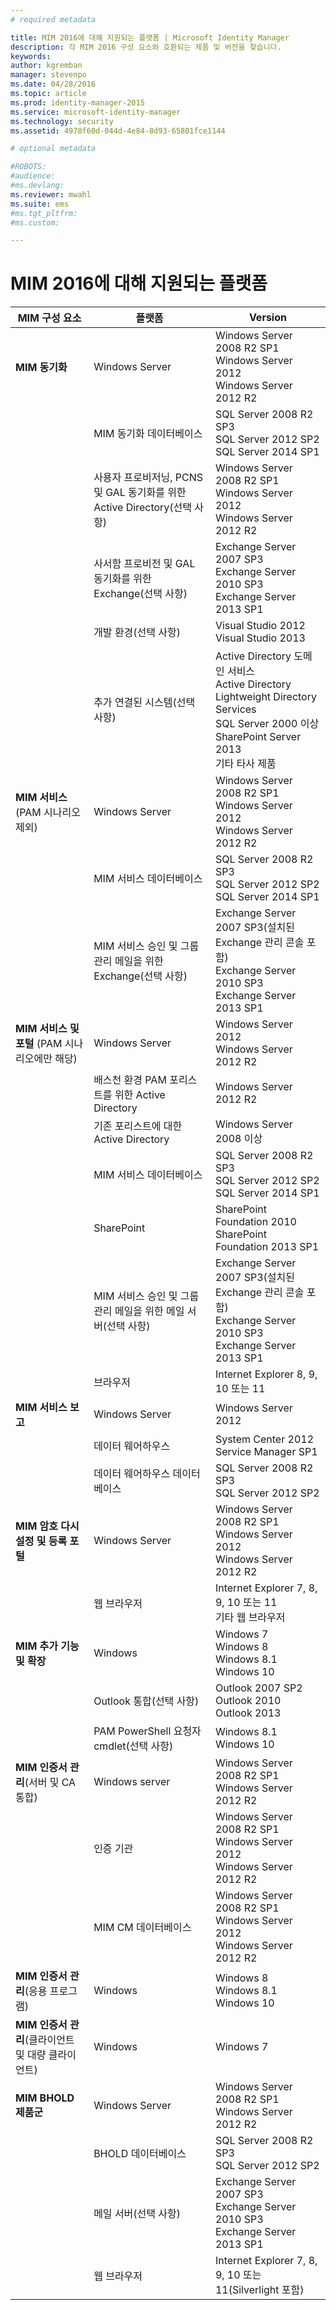 ```yaml
---
# required metadata

title: MIM 2016에 대해 지원되는 플랫폼 | Microsoft Identity Manager
description: 각 MIM 2016 구성 요소와 호환되는 제품 및 버전을 찾습니다.
keywords:
author: kgremban
manager: stevenpo
ms.date: 04/28/2016
ms.topic: article
ms.prod: identity-manager-2015
ms.service: microsoft-identity-manager
ms.technology: security
ms.assetid: 4978f60d-044d-4e84-8d93-65801fce1144

# optional metadata

#ROBOTS:
#audience:
#ms.devlang:
ms.reviewer: mwahl
ms.suite: ems
#ms.tgt_pltfrm:
#ms.custom:

---
```


# MIM 2016에 대해 지원되는 플랫폼

| **MIM 구성 요소** | **플랫폼** | **Version** |
|-------------------|--------------|-------------|
|**MIM 동기화**|Windows Server | Windows Server 2008 R2 SP1<br/>Windows Server 2012<br/>Windows Server 2012 R2|
||MIM 동기화 데이터베이스 |SQL Server 2008 R2 SP3<br/>SQL Server 2012 SP2<br/>SQL Server 2014 SP1 |
||사용자 프로비저닝, PCNS 및 GAL 동기화를 위한 Active Directory(선택 사항)|Windows Server 2008 R2 SP1<br/>Windows Server 2012<br/>Windows Server 2012 R2 |
||사서함 프로비전 및 GAL 동기화를 위한 Exchange(선택 사항)|Exchange Server 2007 SP3<br/>Exchange Server 2010 SP3<br/>Exchange Server 2013 SP1 |
|| 개발 환경(선택 사항) | Visual Studio 2012<br/>Visual Studio 2013 |
|| 추가 연결된 시스템(선택 사항) | Active Directory 도메인 서비스<br/>Active Directory<br/>Lightweight Directory Services<br/>SQL Server 2000 이상<br/>SharePoint Server 2013<br/>기타 타사 제품 |
| **MIM 서비스** (PAM 시나리오 제외) | Windows Server | Windows Server 2008 R2 SP1<br/>Windows Server 2012<br/>Windows Server 2012 R2 |
|| MIM 서비스 데이터베이스 | SQL Server 2008 R2 SP3<br/>SQL Server 2012 SP2<br/>SQL Server 2014 SP1 |
|| MIM 서비스 승인 및 그룹 관리 메일을 위한 Exchange(선택 사항) | Exchange Server 2007 SP3(설치된 Exchange 관리 콘솔 포함)<br/>Exchange Server 2010 SP3<br/>Exchange Server 2013 SP1 |
| **MIM 서비스 및 포털** (PAM 시나리오에만 해당)| Windows Server | Windows Server 2012<br/>Windows Server 2012 R2 |
|| 배스천 환경 PAM 포리스트를 위한 Active Directory | Windows Server 2012 R2 |
|| 기존 포리스트에 대한 Active Directory | Windows Server 2008 이상 |
|| MIM 서비스 데이터베이스 | SQL Server 2008 R2 SP3<br/>SQL Server 2012 SP2<br/>SQL Server 2014 SP1 |
|| SharePoint | SharePoint Foundation 2010<br/>SharePoint Foundation 2013 SP1 |
|| MIM 서비스 승인 및 그룹 관리 메일을 위한 메일 서버(선택 사항) | Exchange Server 2007 SP3(설치된 Exchange 관리 콘솔 포함)<br/>Exchange Server 2010 SP3<br/>Exchange Server 2013 SP1 |
|| 브라우저 | Internet Explorer 8, 9, 10 또는 11 |
| **MIM 서비스 보고** | Windows Server | Windows Server 2012 |
|| 데이터 웨어하우스 | System Center 2012 Service Manager SP1 |
|| 데이터 웨어하우스 데이터베이스 | SQL Server 2008 R2 SP3<br/>SQL Server 2012 SP2 |
| **MIM 암호 다시 설정 및 등록 포털** | Windows Server | Windows Server 2008 R2 SP1<br/>Windows Server 2012<br/>Windows Server 2012 R2 |
|| 웹 브라우저 | Internet Explorer 7, 8, 9, 10 또는 11<br/>기타 웹 브라우저 |
| **MIM 추가 기능 및 확장** | Windows | Windows 7<br/>Windows 8<br/>Windows 8.1<br/>Windows 10 |
|| Outlook 통합(선택 사항) | Outlook 2007 SP2<br/>Outlook 2010<br/>Outlook 2013 |
|| PAM PowerShell 요청자 cmdlet(선택 사항) | Windows 8.1<br/>Windows 10 |
| **MIM 인증서 관리**(서버 및 CA 통합) | Windows server | Windows Server 2008 R2 SP1<br/>Windows Server 2012 R2 |
|| 인증 기관 | Windows Server 2008 R2 SP1<br/>Windows Server 2012<br/>Windows Server 2012 R2 |
|| MIM CM 데이터베이스 | Windows Server 2008 R2 SP1<br/>Windows Server 2012<br/>Windows Server 2012 R2 |
| **MIM 인증서 관리**(응용 프로그램) | Windows | Windows 8<br/>Windows 8.1<br/>Windows 10 |
| **MIM 인증서 관리**(클라이언트 및 대량 클라이언트) | Windows | Windows 7 |
| **MIM BHOLD 제품군** | Windows Server | Windows Server 2008 R2 SP1<br/>Windows Server 2012 R2 |
|| BHOLD 데이터베이스 | SQL Server 2008 R2 SP3<br/>SQL Server 2012 SP2 |
|| 메일 서버(선택 사항) | Exchange Server 2007 SP3<br/>Exchange Server 2010 SP3<br/>Exchange Server 2013 SP1 |
|| 웹 브라우저 | Internet Explorer 7, 8, 9, 10 또는 11(Silverlight 포함) |


<!--HONumber=Apr16_HO2-->


